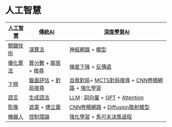 # 人工智慧

[傳統AI]:./01-傳統AI/
[深度學習AI]:./02-新式AI/
[機器學習]:./03-機器學習/
[神經網路]:./04-神經網路/
[深度學習]:./05-深度學習/
[強化學習]:./06-強化學習/
[下棋]:./07-電腦下棋/
[語言]:./08-語言交談/
[影像]:./09-影像視覺/
[機器人]:./10-機器控制/

[優化算法]:./01-傳統AI/01-優化/
[算分數]:./
[鄰居]:./
[模型]:./
[盤面評估]:./
[對局搜尋]:./
[自我對局]:./
[MCTS對局搜尋]:./
[CNN卷積網路]:./
[Diffusion散射模型]:./
[遮罩]:./
[傅立葉]:./
[控制理論]:./
[馬可夫決策過程]:./
[搜尋]:./01-傳統AI/01-搜尋/
[梯度下降]:./04-神經網路/03-梯度下降法/
[反傳遞]:./04-神經網路/04-反傳遞算法/
[生成語法]:./08-語言交談/01-傳統語言處理/02-生成語法/
[詞向量]:./08-語言交談/02-新式語言處理/01-詞向量/
[GPT]:./08-語言交談/02-新式語言處理/04-GPT/
[Attention]:./08-語言交談/02-新式語言處理/05-Attention/
[LLM]:./08-語言交談/02-新式語言處理/05-LLM/
[演算法]:../02-演算法/
[關鍵技術]:./
[人工智慧]:./

[人工智慧]        | [傳統AI]      |  [深度學習AI]
---------|----------------|---------------------------------
[關鍵技術] | [演算法]        | [神經網路] + [模型]
[優化算法]   | [算分數] + [鄰居] + [搜尋] | [梯度下降] + [反傳遞]
[下棋]     | [盤面評估] + [對局搜尋] | [自我對局]+ [MCTS對局搜尋] + [CNN卷積網路] + [強化學習]
[語言]     | [生成語法]        | [LLM] : [詞向量] + [GPT] + [Attention]
[影像]     | [遮罩] + [傅立葉]     | [CNN卷積網路] + [Diffusion散射模型]
[機器人]   | [控制理論]        | [強化學習] + [馬可夫決策過程]
